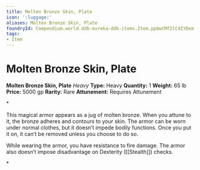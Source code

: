 ```yaml
---
title: Molten Bronze Skin, Plate
icon: ':luggage:'
aliases: Molten Bronze Skin, Plate
foundryId: Compendium.world.ddb-eureka-ddb-items.Item.ppbwCMf2lC4IYDem
tags:
- Item
---
```


# Molten Bronze Skin, Plate

**Molten Bronze Skin, Plate**
_Heavy_
**Type:** Heavy
**Quantity:** 1
**Weight:** 65 lb
**Price:** 5000 gp
**Rarity:** Rare
**Attunement:** Requires Attunement

*<p>This magical armor appears as a jug of molten bronze. When you attune to it, the bronze adheres and contours to your skin. The armor can be worn under normal clothes, but it doesn’t impede bodily functions. Once you put it on, it can’t be removed unless you choose to do so.

While wearing the armor, you have resistance to fire damage. The armor also doesn’t impose disadvantage on Dexterity ([[Stealth]]) checks.</p>*